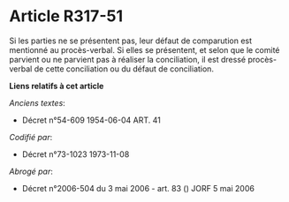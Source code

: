 # Article R317-51

Si les parties ne se présentent pas, leur défaut de comparution est mentionné au procès-verbal. Si elles se présentent, et
selon que le comité parvient ou ne parvient pas à réaliser la conciliation, il est dressé procès-verbal de cette conciliation
ou du défaut de conciliation.

**Liens relatifs à cet article**

_Anciens textes_:

  - Décret n°54-609 1954-06-04 ART. 41

_Codifié par_:

  - Décret n°73-1023 1973-11-08

_Abrogé par_:

  - Décret n°2006-504 du 3 mai 2006 - art. 83 () JORF 5 mai 2006
